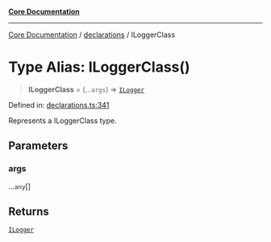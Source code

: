 [**Core Documentation**](../../README.md)

***

[Core Documentation](../../README.md) / [declarations](../README.md) / ILoggerClass

# Type Alias: ILoggerClass()

> **ILoggerClass** = (...`args`) => [`ILogger`](../interfaces/ILogger.md)

Defined in: [declarations.ts:341](https://github.com/stonemjs/core/blob/65c9e07f9d264b07f6e4091fcc29046b5ca8ea45/src/declarations.ts#L341)

Represents a ILoggerClass type.

## Parameters

### args

...`any`[]

## Returns

[`ILogger`](../interfaces/ILogger.md)
